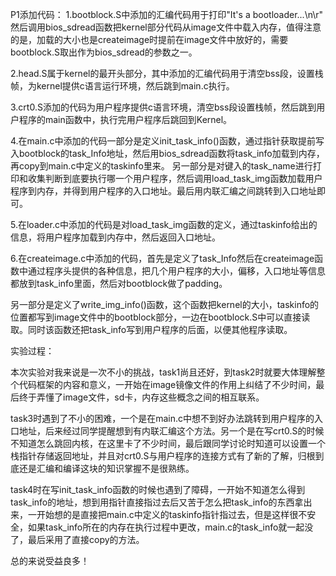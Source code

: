 P1添加代码：
1.bootblock.S中添加的汇编代码用于打印"It's a bootloader...\n\r"
  然后调用bios_sdread函数把kernel部分代码从image文件中载入内存，值得注意的是，加载的大小也是createimage时提前在image文件中放好的，需要bootblock.S取出作为bios_sdread的参数之一。

2.head.S属于kernel的最开头部分，其中添加的汇编代码用于清空bss段，设置栈帧，为kernel提供c语言运行环境，然后跳到main.c执行。

3.crt0.S添加的代码为用户程序提供c语言环境，清空bss段设置栈帧，然后跳到用户程序的main函数中，执行完用户程序后跳回到Kernel。

4.在main.c中添加的代码一部分是定义init_task_info()函数，通过指针获取提前写入bootblock的task_Info地址，然后用bios_sdread函数将task_info加载到内存，再copy到main.c中定义的taskinfo里来。
  另一部分是对键入的task_name进行打印和收集判断到底要执行哪一个用户程序，然后调用load_task_img函数加载用户程序到内存，并得到用户程序的入口地址。最后用内联汇编之间跳转到入口地址即可。

5.在loader.c中添加的代码是对load_task_img函数的定义，通过taskinfo给出的信息，将用户程序加载到内存中，然后返回入口地址。

6.在createimage.c中添加的代码，首先是定义了task_Info然后在createimage函数中通过程序头提供的各种信息，把几个用户程序的大小，偏移，入口地址等信息都放到task_info里面，然后对bootblock做了padding。

另一部分是定义了write_img_info()函数，这个函数把kernel的大小，taskinfo的位置都写到image文件中的bootblock部分，一边在bootblock.S中可以直接读取。同时该函数还把task_info写到用户程序的后面，以便其他程序读取。


实验过程：

本次实验对我来说是一次不小的挑战，task1尚且还好，到task2时就要大体理解整个代码框架的内容和意义，一开始在image镜像文件的作用上纠结了不少时间，最后终于弄懂了image文件，sd卡，内存这些概念之间的相互联系。

task3时遇到了不小的困难，一个是在main.c中想不到好办法跳转到用户程序的入口地址，后来经过同学提醒想到有内联汇编这个方法。另一个是在写crt0.S的时候不知道怎么跳回内核，在这里卡了不少时间，最后跟同学讨论时知道可以设置一个栈指针存储返回地址，并且对crt0.S与用户程序的连接方式有了新的了解，归根到底还是汇编和编译这块的知识掌握不是很熟练。

task4时在写init_task_info函数的时候也遇到了障碍，一开始不知道怎么得到task_info的地址，想到用指针直接指过去后又苦于怎么把task_info的东西拿出来，一开始想的是直接把main.c中定义的taskinfo指针指过去，但是这样很不安全，如果task_info所在的内存在执行过程中更改，main.c的task_info就一起没了，最后采用了直接copy的方法。

总的来说受益良多！